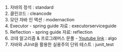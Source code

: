 1. 자바의 정석 : standard
2. 클린코드 : cleancode
3. 모던 자바 인 액션 : modernaction
4. Executor - spring guide 자료 : executorserviceguide 
5. Reflection - spring guide 자료: reflection
6. 코테 알고리즘 & 프로그래머스 문풀 - [Youtube link](https://www.youtube.com/playlist?list=PLi-xJrVzQaxXC2Aausv_6mlOZZ2g2J6YB) : algo
7. 자바와 JUnit을 활용한 실용주의 단위 테스트 : junit_test